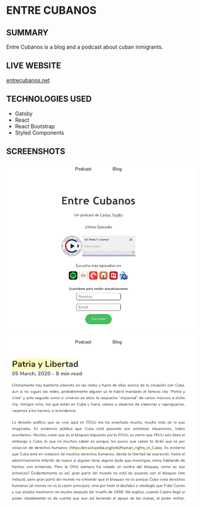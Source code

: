 # ENTRE CUBANOS

## SUMMARY 

Entre Cubanos is a blog and a podcast about cuban inmigrants. 

## LIVE WEBSITE

[entrecubanos.net](https://entrecubanos.net/)

## TECHNOLOGIES USED

- Gatsby
- React
- React Bootstrap
- Styled Components

## SCREENSHOTS

![screenshot](src/images/ss1.png)

![screenshot](src/images/ss2.png)
